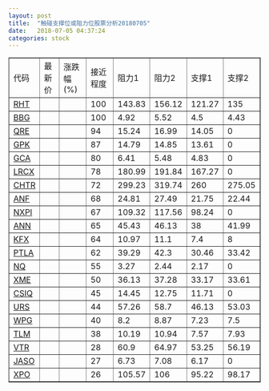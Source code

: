 ```yaml
---
layout: post
title:  "触碰支撑位或阻力位股票分析20180705"
date:   2018-07-05 04:37:24
categories: stock
---
```

<script type="text/javascript">
var stockList = []
stockList.push('gb_rht');
stockList.push('gb_bbg');
stockList.push('gb_qre');
stockList.push('gb_gpk');
stockList.push('gb_gca');
stockList.push('gb_lrcx');
stockList.push('gb_chtr');
stockList.push('gb_anf');
stockList.push('gb_nxpi');
stockList.push('gb_ann');
stockList.push('gb_kfx');
stockList.push('gb_ptla');
stockList.push('gb_nq');
stockList.push('gb_xme');
stockList.push('gb_csiq');
stockList.push('gb_urs');
stockList.push('gb_wpg');
stockList.push('gb_tlm');
stockList.push('gb_vtr');
stockList.push('gb_jaso');
stockList.push('gb_xpo');
</script>
<table border="1">
 <tr>
 <td>代码</td>
 <td>最新价</td>
 <td>涨跌幅(%)</td>
 <td>接近程度</td>
 <td>阻力1</td>
 <td>阻力2</td>
 <td>支撑1</td>
 <td>支撑2</td>
</tr>
  <tr id="rht" class="green">
  <td><a href="http://stock.finance.sina.com.cn/usstock/quotes/RHT.html" target="_blank">RHT</a></td><td></td><td></td><td>100</td><td>143.83</td><td>156.12</td><td>121.27</td><td>135</td></tr>
  <tr id="bbg" class="red">
  <td><a href="http://stock.finance.sina.com.cn/usstock/quotes/BBG.html" target="_blank">BBG</a></td><td></td><td></td><td>100</td><td>4.92</td><td>5.52</td><td>4.5</td><td>4.43</td></tr>
  <tr id="qre" class="red">
  <td><a href="http://stock.finance.sina.com.cn/usstock/quotes/QRE.html" target="_blank">QRE</a></td><td></td><td></td><td>94</td><td>15.24</td><td>16.99</td><td>14.05</td><td>0</td></tr>
  <tr id="gpk" class="red">
  <td><a href="http://stock.finance.sina.com.cn/usstock/quotes/GPK.html" target="_blank">GPK</a></td><td></td><td></td><td>87</td><td>14.79</td><td>14.85</td><td>13.61</td><td>0</td></tr>
  <tr id="gca" class="green">
  <td><a href="http://stock.finance.sina.com.cn/usstock/quotes/GCA.html" target="_blank">GCA</a></td><td></td><td></td><td>80</td><td>6.41</td><td>5.48</td><td>4.83</td><td>0</td></tr>
  <tr id="lrcx" class="green">
  <td><a href="http://stock.finance.sina.com.cn/usstock/quotes/LRCX.html" target="_blank">LRCX</a></td><td></td><td></td><td>78</td><td>180.99</td><td>191.84</td><td>167.27</td><td>0</td></tr>
  <tr id="chtr" class="green">
  <td><a href="http://stock.finance.sina.com.cn/usstock/quotes/CHTR.html" target="_blank">CHTR</a></td><td></td><td></td><td>72</td><td>299.23</td><td>319.74</td><td>260</td><td>275.05</td></tr>
  <tr id="anf" class="red">
  <td><a href="http://stock.finance.sina.com.cn/usstock/quotes/ANF.html" target="_blank">ANF</a></td><td></td><td></td><td>68</td><td>24.81</td><td>27.49</td><td>21.75</td><td>22.44</td></tr>
  <tr id="nxpi" class="red">
  <td><a href="http://stock.finance.sina.com.cn/usstock/quotes/NXPI.html" target="_blank">NXPI</a></td><td></td><td></td><td>67</td><td>109.32</td><td>117.56</td><td>98.24</td><td>0</td></tr>
  <tr id="ann" class="red">
  <td><a href="http://stock.finance.sina.com.cn/usstock/quotes/ANN.html" target="_blank">ANN</a></td><td></td><td></td><td>65</td><td>45.43</td><td>46.13</td><td>38</td><td>41.99</td></tr>
  <tr id="kfx" class="green">
  <td><a href="http://stock.finance.sina.com.cn/usstock/quotes/KFX.html" target="_blank">KFX</a></td><td></td><td></td><td>64</td><td>10.97</td><td>11.1</td><td>7.4</td><td>8</td></tr>
  <tr id="ptla" class="red">
  <td><a href="http://stock.finance.sina.com.cn/usstock/quotes/PTLA.html" target="_blank">PTLA</a></td><td></td><td></td><td>62</td><td>39.29</td><td>42.3</td><td>30.46</td><td>33.42</td></tr>
  <tr id="nq" class="green">
  <td><a href="http://stock.finance.sina.com.cn/usstock/quotes/NQ.html" target="_blank">NQ</a></td><td></td><td></td><td>55</td><td>3.27</td><td>2.44</td><td>2.17</td><td>0</td></tr>
  <tr id="xme" class="red">
  <td><a href="http://stock.finance.sina.com.cn/usstock/quotes/XME.html" target="_blank">XME</a></td><td></td><td></td><td>50</td><td>36.13</td><td>37.28</td><td>33.17</td><td>33.61</td></tr>
  <tr id="csiq" class="red">
  <td><a href="http://stock.finance.sina.com.cn/usstock/quotes/CSIQ.html" target="_blank">CSIQ</a></td><td></td><td></td><td>45</td><td>14.45</td><td>12.75</td><td>11.71</td><td>0</td></tr>
  <tr id="urs" class="green">
  <td><a href="http://stock.finance.sina.com.cn/usstock/quotes/URS.html" target="_blank">URS</a></td><td></td><td></td><td>44</td><td>57.26</td><td>58.7</td><td>46.13</td><td>53.03</td></tr>
  <tr id="wpg" class="red">
  <td><a href="http://stock.finance.sina.com.cn/usstock/quotes/WPG.html" target="_blank">WPG</a></td><td></td><td></td><td>40</td><td>8.2</td><td>8.87</td><td>7.23</td><td>7.5</td></tr>
  <tr id="tlm" class="green">
  <td><a href="http://stock.finance.sina.com.cn/usstock/quotes/TLM.html" target="_blank">TLM</a></td><td></td><td></td><td>38</td><td>10.19</td><td>10.94</td><td>7.57</td><td>7.93</td></tr>
  <tr id="vtr" class="green">
  <td><a href="http://stock.finance.sina.com.cn/usstock/quotes/VTR.html" target="_blank">VTR</a></td><td></td><td></td><td>28</td><td>60.9</td><td>64.97</td><td>53.25</td><td>56.19</td></tr>
  <tr id="jaso" class="green">
  <td><a href="http://stock.finance.sina.com.cn/usstock/quotes/JASO.html" target="_blank">JASO</a></td><td></td><td></td><td>27</td><td>6.73</td><td>7.08</td><td>6.17</td><td>0</td></tr>
  <tr id="xpo" class="green">
  <td><a href="http://stock.finance.sina.com.cn/usstock/quotes/XPO.html" target="_blank">XPO</a></td><td></td><td></td><td>26</td><td>105.57</td><td>106</td><td>95.22</td><td>98.17</td></tr>
</table>
